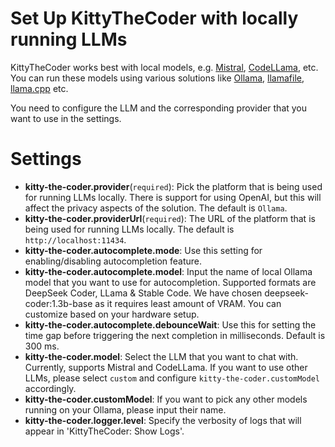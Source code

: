 # Set Up KittyTheCoder with locally running LLMs

KittyTheCoder works best with local models, e.g. [Mistral](https://mistral.ai/),
[CodeLLama](https://github.com/facebookresearch/codellama), etc. You can run these models using various solutions like [Ollama](https://github.com/jmorganca/ollama), [llamafile](https://github.com/Mozilla-Ocho/llamafile), [llama.cpp](https://github.com/ggerganov/llama.cpp) etc.

You need to configure the LLM and the corresponding provider that you want to use in the settings.

# Settings

- **kitty-the-coder.provider**(`required`): Pick the platform that is being used for running LLMs locally. There is support for using OpenAI, but this will affect the privacy aspects of the solution. The default is `Ollama`.
- **kitty-the-coder.providerUrl**(`required`): The URL of the platform that is being used for running LLMs locally. The default is `http://localhost:11434`.
- **kitty-the-coder.autocomplete.mode**: Use this setting for enabling/disabling autocompletion feature.
- **kitty-the-coder.autocomplete.model**: Input the name of local Ollama model that you want to use for autocompletion. Supported formats are DeepSeek Coder, LLama & Stable Code. We have chosen deepseek-coder:1.3b-base as it requires least amount of VRAM. You can customize based on your hardware setup.
- **kitty-the-coder.autocomplete.debounceWait**: Use this for setting the time gap before triggering the next completion in milliseconds. Default is 300 ms.
- **kitty-the-coder.model**: Select the LLM that you want to chat with. Currently, supports Mistral and CodeLLama. If you want to use other LLMs, please select `custom` and configure `kitty-the-coder.customModel` accordingly.
- **kitty-the-coder.customModel**: If you want to pick any other models running on your Ollama, please input their name.
- **kitty-the-coder.logger.level**: Specify the verbosity of logs that will appear in 'KittyTheCoder: Show Logs'.
